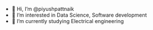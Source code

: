 - 👋 Hi, I’m @piyushpattnaik
- 👀 I’m interested in Data Science, Software development
- 🌱 I’m currently studying Electrical engineering

<!---
piyushpattnaik/piyushpattnaik is a ✨ special ✨ repository because its `README.md` (this file) appears on your GitHub profile.
You can click the Preview link to take a look at your changes.
--->
